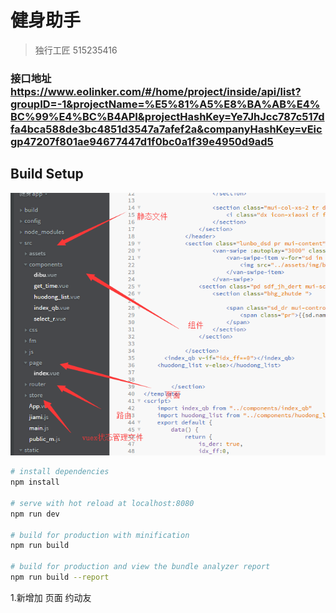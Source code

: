 # 健身助手

> 独行工匠 515235416

### 接口地址  https://www.eolinker.com/#/home/project/inside/api/list?groupID=-1&projectName=%E5%81%A5%E8%BA%AB%E4%BC%99%E4%BC%B4API&projectHashKey=Ye7JhJcc787c517dfa4bca588de3bc4851d3547a7afef2a&companyHashKey=vEicgp47207f801ae94677447d1f0bc0a1f39e4950d9ad5


## Build Setup
![Alt text](./fm/apo.png)

``` bash
# install dependencies
npm install

# serve with hot reload at localhost:8080
npm run dev

# build for production with minification
npm run build

# build for production and view the bundle analyzer report
npm run build --report
```

1.新增加 页面  约动友
